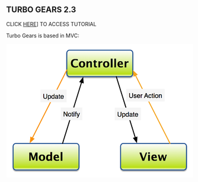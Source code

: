 ## TURBO GEARS 2.3 ##

CLICK [HERE](https://github.com/jordy33/turbogears_tutorial/wiki)] TO ACCESS TUTORIAL

Turbo Gears is based in MVC:  

![](/images/mvc.png?raw=true)
